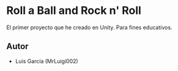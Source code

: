 # Roll a Ball and Rock n' Roll

El primer proyecto que he creado en Unity. Para fines educativos.

## Autor
* Luis García (MrLuigi002)
